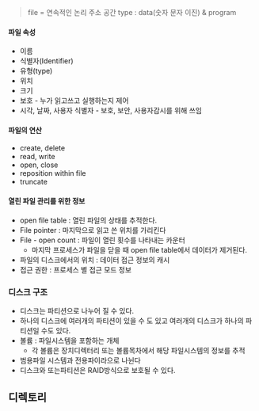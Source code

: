 > file = 연속적인 논리 주소 공간
> type : data(숫자 문자 이진) & program

#### 파일 속성
- 이름
- 식별자(Identifier)
- 유형(type)
- 위치
- 크기
- 보호 - 누가 읽고쓰고 실행하는지 제어
- 시각, 날짜, 사용자 식별자 - 보호, 보안, 사용자감시를 위해 쓰임

#### 파일의 연산
- create, delete
- read, write
- open, close
- reposition within file
- truncate

#### 열린 파일 관리를 위한 정보
- open file table : 열린 파일의 상태를 추적한다.
- File pointer : 마지막으로 읽고 쓴 위치를 가리킨다
- File - open count : 파일이 열린 횟수를 나타내는 카운터
	- 마지막 프로세스가 파일을 닫을 때 open file table에서 데이터가 제거된다.
- 파일의 디스크에서의 위치 : 데이터 접근 정보의 캐시
- 접근 권한 : 프로세스 별 접근 모드 정보

### 디스크 구조
- 디스크는 파티션으로 나누어 질 수 있다.
- 하나의 디스크에 여러개의 파티션이 있을 수 도 있고 여러개의 디스크가 하나의 파티션일 수도 있다.
- 볼륨 : 파일시스템을 포함하는 개체
	- 각 볼륨은 장치디렉터리 또는 볼륨목차에서 해당 파일시스템의 정보를 추적
- 범용파일 시스템과 전용파이라으로 나뉜다
- 디스크와 또는파티션은 RAID방식으로 보호될 수 있다.

## 디렉토리
